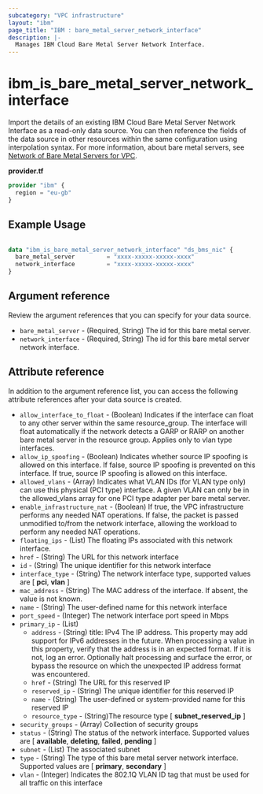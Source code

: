 ```yaml
---
subcategory: "VPC infrastructure"
layout: "ibm"
page_title: "IBM : bare_metal_server_network_interface"
description: |-
  Manages IBM Cloud Bare Metal Server Network Interface.
---
```


# ibm\_is_bare_metal_server_network_interface

Import the details of an existing IBM Cloud Bare Metal Server Network Interface as a read-only data source. You can then reference the fields of the data source in other resources within the same configuration using interpolation syntax. For more information, about bare metal servers, see [Network of Bare Metal Servers for VPC](https://cloud.ibm.com/docs/vpc?topic=vpc-bare-metal-servers-network).

**provider.tf**

```terraform
provider "ibm" {
  region = "eu-gb"
}
```


## Example Usage

```terraform

data "ibm_is_bare_metal_server_network_interface" "ds_bms_nic" {
  bare_metal_server         = "xxxx-xxxxx-xxxxx-xxxx"
  network_interface         = "xxxx-xxxxx-xxxxx-xxxx"
}

```

## Argument reference
Review the argument references that you can specify for your data source. 

- `bare_metal_server` - (Required, String) The id for this bare metal server.
- `network_interface` - (Required, String) The id for this bare metal server network interface.

## Attribute reference
In addition to the argument reference list, you can access the following attribute references after your data source is created. 

- `allow_interface_to_float` - (Boolean) Indicates if the interface can float to any other server within the same resource_group. The interface will float automatically if the network detects a GARP or RARP on another bare metal server in the resource group. Applies only to vlan type interfaces.
- `allow_ip_spoofing` - (Boolean) Indicates whether source IP spoofing is allowed on this interface. If false, source IP spoofing is prevented on this interface. If true, source IP spoofing is allowed on this interface.
- `allowed_vlans` - (Array) Indicates what VLAN IDs (for VLAN type only) can use this physical (PCI type) interface. A given VLAN can only be in the allowed_vlans array for one PCI type adapter per bare metal server.
- `enable_infrastructure_nat` - (Boolean) If true, the VPC infrastructure performs any needed NAT operations. If false, the packet is passed unmodified to/from the network interface, allowing the workload to perform any needed NAT operations.
- `floating_ips` - (List) The floating IPs associated with this network interface.
- `href` - (String) The URL for this network interface
- `id` - (String) The unique identifier for this network interface
- `interface_type` - (String) The network interface type, supported values are [ **pci**, **vlan** ]
- `mac_address` - (String) The MAC address of the interface. If absent, the value is not known.
- `name` - (String) The user-defined name for this network interface
- `port_speed` - (Integer) The network interface port speed in Mbps
- `primary_ip` - (List)
	- `address` - (String) title: IPv4 The IP address. This property may add support for IPv6 addresses in the future. When processing a value in this property, verify that the address is in an expected format. If it is not, log an error. Optionally halt processing and surface the error, or bypass the resource on which the unexpected IP address format was encountered.
	- `href` - (String) The URL for this reserved IP
	- `reserved_ip` - (String) The unique identifier for this reserved IP
	- `name` - (String) The user-defined or system-provided name for this reserved IP
  - `resource_type` - (String)The resource type [ **subnet_reserved_ip** ]
- `security_groups` - (Array) Collection of security groups
- `status` - (String) The status of the network interface. Supported values are [ **available**, **deleting**, **failed**, **pending** ]
- `subnet` - (List) The associated subnet
- `type` - (String) The type of this bare metal server network interface. Supported values are [ **primary**, **secondary** ]
- `vlan` - (Integer) Indicates the 802.1Q VLAN ID tag that must be used for all traffic on this interface